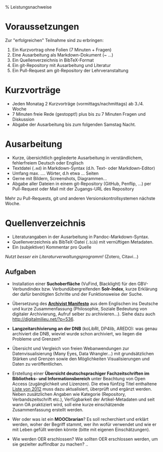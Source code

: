 % Leistungsnachweise

# Voraussetzungen

Zur "erfolgreichen" Teilnahme sind zu erbringen:

1. Ein Kurzvortrag ohne Folien (7 Minuten + Fragen)
2. Eine Ausarbeitung als Markdown-Dokument (~ ...)
3. Ein Quellenverzeichnis in BibTeX-Format
4. Ein git-Repository mit Ausarbeitung und Literatur
5. Ein Pull-Request am git-Repository der Lehrveranstaltung

# Kurzvorträge

* Jeden Monatag 2 Kurzvorträge (vormittags/nachmittags) ab 3./4. Woche
* 7 Minuten freie Rede (gestoppt!) plus bis zu 7 Minuten Fragen und
  Diskussion
* Abgabe der Ausarbeitung bis zum folgenden Samstag Nacht.

# Ausarbeitung

* Kurze, übersichtlich gegliederte Ausarbeitung in verständlichem,
  fehlerfreiem Deutsch oder Englisch
* Textdatei (`.md`) in Markdown-Syntax (d.h. Text- oder Markdown-Editor)
* Umfang max. .... Wörter, d.h etwa ... Seiten
* Gerne mit Bildern, Screenshots, Diagrammen...
* Abgabe aller Dateien in einem git-Repository (GitHub, Penflip, ...) 
  per Pull-Request oder Mail mit der Zugangs-URL des Repository

Mehr zu Pull-Requests, git und anderen Versionskontrollsystemen nächste Woche.

# Quellenverzeichnis

* Literaturangaben in der Ausarbeitung in Pandoc-Markdown-Syntax.
* Quellenverzeichnis als BibTeX-Datei (`.bib`) mit vernüftigen Metadaten.
* Ein (subjektiver) Kommentar pro Quelle

*Nutzt besser ein Literaturverwaltungsprogramm!* (Zotero, Citavi...)


## Aufgaben

* Installation einer **Suchoberfläche** (VuFind, Blacklight) für den
  GBV-Verbundindex bzw. Verbundübergreifenden **Solr-Index**, kurze
  Erklärung der dafür benötigten Schritte und der Funktionsweise der
  Suche.

* Übersetzung des **[Archivist
  Manifesto](http://www.metamute.org/editorial/lab/archivist-manifesto)**
  aus dem Englischen ins Deutsche und kurze Zusammenfassung (Philosophie,
  Soziale Bedeutung von digitaler Archivierung, Aufruf selber zu
  archivieren...). Siehe dazu auch <http://digitalmilieu.net/?p=536>.

* **Langzeitarchivierung an der DNB** (koLibRI, DP4lib, AREDO): was genau
  archiviert die DNB, wieviel wurde schon archiviert, wo liegen die
  Probleme und Grenzen?

* Übersicht und Vergleich von freien Webanwendungen zur Datenvisualisierung 
  (Many Eyes, Data Wrangler...) mit grundsätzlichen Stärken und Grenzen
  sowie den Möglichkeiten Visualisierungen und Daten zu veröffentlichen.

* Erstellung einer **Übersicht deutschsprachiger Fachzeitschriften im 
  Bibliotheks- und Informationsbereich** unter Beachtung von Open Access
  (zugänglichkeit und Lizenzen). Die etwa fünfzig Titel enthaltene [Liste
  von 2012](https://docs.google.com/spreadsheet/ccc?key=0Aro_DAmC_PbndFItMmpFUjVYUnljTk5FZHYzQW5yOWc)
  muss dazu aktualisiert, überprüft und ergänzt werden. Neben zusätzlichen
  Angaben wie Kategorie (Repository, Verbandszeitschrift etc.), Verfügbarkeit
  der Artikel-Metadaten und seit wann OA praktiziert wird, soll eine
  kurze einschätzende Zusammenfassung erstellt werden.

* Wer oder was ist ein **MOOCbrarian**? Es soll recherchiert und erklärt
  werden, woher der Begriff stammt, wer ihn wofür verwendet und wie er
  mit Leben gefüllt werden könnte (bitte mit eigenen Einschätzungen).


* Wie werden OER erschlossen? Wie sollten OER erschlossen werden, um sie
  gezielter auffindbar zu machen? ..

